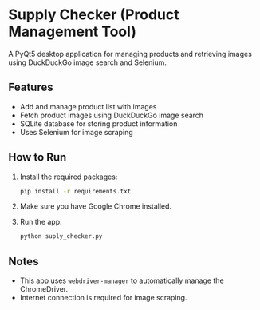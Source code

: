 # Supply Checker (Product Management Tool)

A PyQt5 desktop application for managing products and retrieving images using DuckDuckGo image search and Selenium.

## Features

- Add and manage product list with images
- Fetch product images using DuckDuckGo image search
- SQLite database for storing product information
- Uses Selenium for image scraping

## How to Run

1. Install the required packages:
   ```bash
   pip install -r requirements.txt
   ```

2. Make sure you have Google Chrome installed.

3. Run the app:
   ```bash
   python suply_checker.py
   ```

## Notes 

- This app uses `webdriver-manager` to automatically manage the ChromeDriver.
- Internet connection is required for image scraping.
